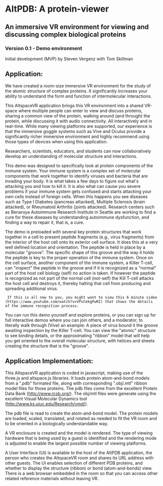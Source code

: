 # AltPDB: A protein-viewer 
## An immersive VR environment for viewing and discussing complex biological proteins ##
### Version 0.1 - Demo environment

Initial development (MVP) by Steven Vergenz with Tom Skillman

## Application:

We have created a room-size immersive VR environment for the study of the atomic structure of complex proteins. It significantly increases your ability to understand the form and function of intermolecular interactions. 

This AltspaceVR application brings this VR environment into a shared VR-space where multiple people can enter to view and discuss proteins, sharing a common view of the protein, walking around (and through) the protein, while discussing it with audio connectivity. All interactively and in real-time. While many viewing platforms are supported, our experience is that the immersive goggle systems such as Vive and Oculus provide a significantly richer immersive environment and highly recommend using those types of devices when using this application.

Researchers, scientists, educators, and students can now collaboratively develop an understanding of molecular structure and interactions.

This demo was designed to specifically look at protein components of the immune system. Your immune system is a complex set of molecular components that work together to identify viruses and bacteria that are invading your body. It is what takes a few days to figure out what's attacking you and how to kill it. It is also what can cause you severe problems if your immune system gets confused and starts attacking your own cells instead of foreign cells. When this happens you see diseases such as Type I Diabetes (pancreas attacked), Multiple Sclerosis (brain attacked), or Rheumatoid Arthritis (joints attacked). Research centers such as Benaroya Autoimmune Research Institute in Seattle are working to find a cure for these diseases by understanding autoimmune dysfunction, and finding a way to repair it, that is, a cure. 

The demo is preloaded with several key protein structures that work together in a cell to present peptide fragments (e.g., virus fragments) from the interior of the host cell onto its exterior cell surface. It does this at a very well defined location and orientation. The peptide is held in place by a molecular "groove". The specific shape of this groove and the way it holds the peptide is key to the proper operation of the immune system. Once on the cell surface, another component of the immune system, a Killer T-cell, can "inspect" the peptide in the groove and if it is recognized as a "normal" part of the host cell biology (self) no action is taken. If however the peptide is recognized as not part of the normal cell (not-self) the Kill T-cell attacks the host cell and destroys it, thereby halting that cell from producing and spreading additional virus.

     If this is all new to you, you might want to view this 6 minute video (https://www.youtube.com/watch?v=VPvCekgPwRI) that shows the details of the immune recognition process.

You can run this demo yourself and explore proteins, or you can sign up for full interactive demos where you can join others, and a moderator, to literally walk through (Vive) an example: A piece of virus bound it the groove awaiting inspection by the Killer T-cell. You can view the "atomic" structure to see binding details, or the approximating "ribbon" model that will help you get oriented to the overall molecular structure, with helices and sheets creating the structure that is the "groove".

## Application Implementation:

This AltspaceVR application is coded in javascript, making use of the three.js and altspace.js libraries. It loads protein atom-and-bond models from a ".pdb" formated file, along with corresponding ".obj/.mtl" ribbon model files for those proteins. The pdb files come from the excellent Protein Data Bank (http://www.rcsb.org/). The obj/mtl files were generate using the excellent Visual Molecular Dynamics tool (http://www.ks.uiuc.edu/Research/vmd/).

The pdb file is read to create the atom-and-bond model. The protein models are loaded, scaled, translated, and rotated as needed to fit the VR room and to be oriented in a biologically understandable way. 

A VR enclosure is created and the model is rendered. The type of viewing hardware that is being used by a guest is identified and the rendering mode is adjusted to enable the largest possible number of viewing platforms.

A User Interface (UI) is available to the host of the AltPDB application, the person who creates the AltspaceVR room and shares its URL address with other guests.  The UI enables selection of different PDB proteins, and whether to display the structure (ribbon) or bond (atom-and-bonds) view. There is a web browser embedded in the room so that you can access other related reference materials without leaving VR.

